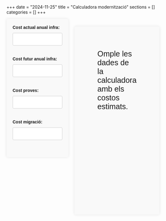 +++
date        = "2024-11-25"
title       = "Calculadora modernització"
sections    = []
categories  = []
+++
<style> 
    #costForm {
        font-family: Arial, sans-serif;
        background-color: #f9f9f9;
        padding: 20px;
        border-radius: 5px;
        box-shadow: 0 0 10px rgba(0, 0, 0, 0.1);
    }

    #costForm label {
        display: block;
        margin-bottom: 10px;
        font-weight: bold;
    }

    #costForm input[type="text"],
    #costForm input[type="number"] {
        width: 100%;
        padding: 10px;
        margin-bottom: 20px;
        border: 1px solid #ccc;
        border-radius: 4px;
        font-size: 1.2em;
    }

    #result {
        font-size: 1.8em;
        font-family: Arial, sans-serif;
        background-color: #f9f9f9;
        padding: 3em;
        border-radius: 5px;
        box-shadow: 0 0 10px rgba(0, 0, 0, 0.1);
        height: 100%;
    }

    .result-value-green{
        color: green;
    }

    .result-value-red{
        color: red;
    }

    .result-value{
        font-weight: bold;
    }

    .row-calc{
        display: flex; 
        justify-content: space-between;        
    }

    .column-calc{
        flex: 1; 
    }

    .column-calc:first-child{
        margin-right: 20px;        
    }


    @media (max-width: 768px) {

        #result{
            padding: 1em;
            font-size: 1.5em;
        }

        .row-calc {
            flex-direction: column;
        }

        .column-calc:first-child {
            margin-right: 0;
            margin-bottom: 20px;
        }
    }


</style>


<div class="row-calc">
    <div class="column-calc">
        <form id="costForm">
            <label for="currentCost">Cost actual anual infra:</label>
            <input type="text" id="currentCost" name="currentCost" oninput="calculateCost()"><br><br>
            <label for="futureCost">Cost futur anual infra:</label>
            <input type="text" id="futureCost" name="futureCost" oninput="calculateCost()"><br><br>
            <label for="testCost">Cost proves:</label>
            <input type="text" id="testCost" name="testCost" oninput="calculateCost()"><br><br>
            <label for="migrationCost">Cost migració:</label>
            <input type="text" id="migrationCost" name="migrationCost" oninput="calculateCost()"><br><br>
        </form>
    </div>
    <div class="column-calc">
        <p id="result">Omple les dades de la calculadora amb els costos estimats.</p>
    </div>
    
</div>

<script>

    currencyInput = (e) => {
        let value = e.target.value;
        value = value.replace(/\D/g, '');
        value = (value / 100).toLocaleString('ca-ES', { style: 'currency', currency: 'EUR'});    
        e.target.value = value;
    };


    document.getElementById('currentCost').addEventListener('input', currencyInput);
    document.getElementById('futureCost').addEventListener('input', currencyInput);
    document.getElementById('testCost').addEventListener('input', currencyInput);
    document.getElementById('migrationCost').addEventListener('input', currencyInput);

    function calculateCost() {

        let currentCost = document.getElementById('currentCost').value !== "" ? parseFloat(document.getElementById('currentCost').value.replace(/\D/g, '')/100) : 0;
        let futureCost = document.getElementById('futureCost').value !== "" ? parseFloat(document.getElementById('futureCost').value.replace(/\D/g, '')/100) : 0;
        let testCost = document.getElementById('testCost').value !== "" ? parseFloat(document.getElementById('testCost').value.replace(/\D/g, '')/100) : 0;
        let migrationCost = document.getElementById('migrationCost').value !== "" ? parseFloat(document.getElementById('migrationCost').value.replace(/\D/g, '')/100) : 0;

        const result = (futureCost - currentCost) + testCost + migrationCost;
        if(document.getElementById('currentCost').value && document.getElementById('futureCost').value){
            document.getElementById('result').innerHTML = 'Diferència de cost AS IS / TO BE: <span class="'+((futureCost - currentCost)<=0?"result-value-green":"result-value-red")+'">' + (futureCost - currentCost).toLocaleString('ca-ES', { style: 'currency', currency: 'EUR' }) + "</span>";
        }
        //document.getElementById('result').innerText += '\nResult: ' + result;

        if(testCost + migrationCost>0){
            document.getElementById('result').innerHTML += '<br /><br /><br />Cost migració + proves: <span class="result-value">' + (testCost + migrationCost).toLocaleString('ca-ES', { style: 'currency', currency: 'EUR' }) + "</span>";
        }


        if (result > 0) {
            const amortizationTime = (testCost + migrationCost) / (futureCost - currentCost);

            if(amortizationTime===Infinity){
                document.getElementById('result').innerHTML += '<br /><br /><br /><span class="result-time-label">Temps d\'amortització:</span> <span class="result-value">♾️</span>';
                return;
            }

            let years = amortizationTime.toFixed(2);
            years = years < 0 ? years*-1 : years;
            let totalDays = amortizationTime * 365;
            totalDays = totalDays < 0 ? totalDays*-1 : totalDays;
            years = Math.floor(totalDays / 365);
            const months = Math.round((totalDays % 365) / 30);
            const days = Math.round((totalDays % 365) % 30);

            if(amortizationTime!==0){
                document.getElementById('result').innerHTML += '<br /><br /><br /><span class="result-time-label">Temps d\'amortització:</span> <span class="result-value">' + years + (years===1?" any":" anys") + ', ' + months + ' mesos, ' + days + ' dies</span>';
            }

        }else if(result < 0 && futureCost<currentCost && futureCost>0 && testCost>0 && migrationCost>0){
            document.getElementById('result').innerHTML += '<br /><br /><br /><span class="result-time-label">Temps d\'amortització:</span> <span class="result-value result-value-green">&lt;1 any</span>';
        }
    }

</script>